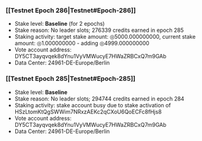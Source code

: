### [[Testnet Epoch 286|Testnet#Epoch-286]]
* Stake level: **Baseline** (for 2 epochs)
* Stake reason: No leader slots; 276339 credits earned in epoch 285
* Staking activity: target stake amount: ◎5000.000000000, current stake amount: ◎1.000000000 - adding ◎4999.000000000
* Vote account address: DY5CT3ayqvqek8dYnu1VyVMWucyE7HWaZRBCxQ7m9GAb
* Data Center: 24961-DE-Europe/Berlin
### [[Testnet Epoch 285|Testnet#Epoch-285]]
* Stake level: **Baseline**
* Stake reason: No leader slots; 294744 credits earned in epoch 284
* Staking activity: stake account busy due to stake activation of HSzLtomKtQgSWWim7NRxzAEKc2qCXoU6QoECFc8fHjs8
* Vote account address: DY5CT3ayqvqek8dYnu1VyVMWucyE7HWaZRBCxQ7m9GAb
* Data Center: 24961-DE-Europe/Berlin
